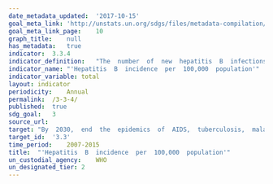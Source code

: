 ```yaml
---	
date_metadata_updated:	'2017-10-15'
goal_meta_link:	'http://unstats.un.org/sdgs/files/metadata-compilation/Metadata-Goal-3.pdf'
goal_meta_link_page:	10
graph_title:	null
has_metadata:	true
indicator:	3.3.4
indicator_definition:	"The  number  of  new  hepatitis  B  infections  per  100,000  population  in  a  given  year  is  estimated  from  the  prevalence  of  total  antibodies  against  hepatitis  B  core  antigen  (Total  anti_HBc)  and  hepatitis  B  surface  antigen  (HBsAg)  positive  among  children  5  years  of  age,  adjusted  for  sampling  design."
indicator_name:	"'Hepatitis  B  incidence  per  100,000  population'"
indicator_variable:	total
layout:	indicator
periodicity:	Annual
permalink:	/3-3-4/
published:	true
sdg_goal:	3
source_url:	
target:	"By  2030,  end  the  epidemics  of  AIDS,  tuberculosis,  malaria  and  neglected  tropical  diseases  and  combat  hepatitis,  water-borne  diseases  and  other  communicable  diseases."
target_id:	'3.3'
time_period:	2007-2015
title:	"'Hepatitis  B  incidence  per  100,000  population'"
un_custodial_agency:	WHO
un_designated_tier:	2
---	
```

